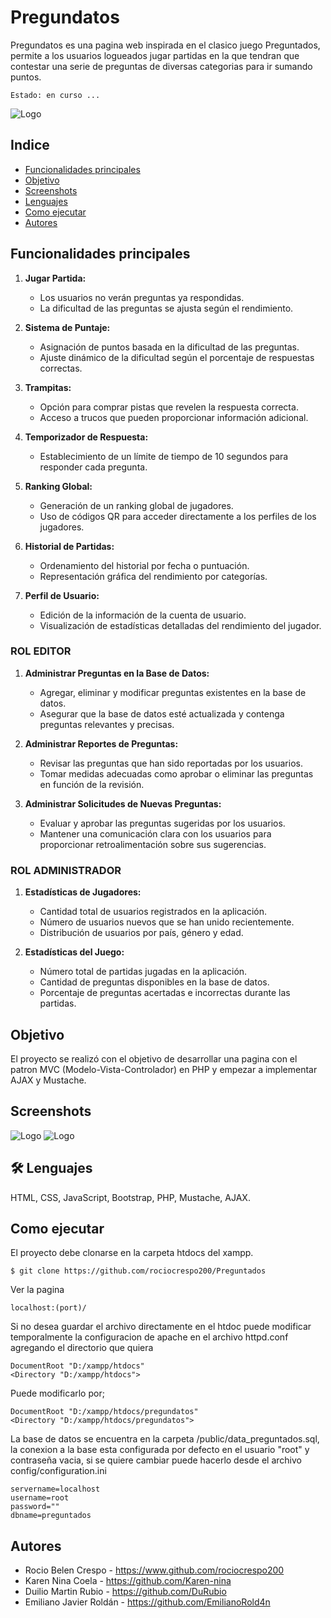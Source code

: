 # Pregundatos

Pregundatos es una pagina web inspirada en el clasico juego Preguntados, permite a los usuarios logueados jugar partidas en la que tendran que contestar una serie de preguntas de diversas categorias para ir sumando puntos.
```
Estado: en curso ...
```

![Logo](/public/Presentacion/home.png)

## Indice
* [Funcionalidades principales](#funcionalidades-principales)
* [Objetivo](#objetivo)
* [Screenshots](#screenshots)
* [Lenguajes](#-lenguajes)
* [Como ejecutar](#como-ejecutar)
* [Autores](#Autores)

## Funcionalidades principales
1. **Jugar Partida:**
   - Los usuarios no verán preguntas ya respondidas.
   - La dificultad de las preguntas se ajusta según el rendimiento.

2. **Sistema de Puntaje:**
   - Asignación de puntos basada en la dificultad de las preguntas.
   - Ajuste dinámico de la dificultad según el porcentaje de respuestas correctas.

3. **Trampitas:**
   - Opción para comprar pistas que revelen la respuesta correcta.
   - Acceso a trucos que pueden proporcionar información adicional.

4. **Temporizador de Respuesta:**
   - Establecimiento de un límite de tiempo de 10 segundos para responder cada pregunta.

5. **Ranking Global:**
   - Generación de un ranking global de jugadores.
   - Uso de códigos QR para acceder directamente a los perfiles de los jugadores.

6. **Historial de Partidas:**
   - Ordenamiento del historial por fecha o puntuación.
   - Representación gráfica del rendimiento por categorías.

7. **Perfil de Usuario:**
   - Edición de la información de la cuenta de usuario.
   - Visualización de estadísticas detalladas del rendimiento del jugador.
  
### ROL EDITOR
1. **Administrar Preguntas en la Base de Datos:**
   - Agregar, eliminar y modificar preguntas existentes en la base de datos.
   - Asegurar que la base de datos esté actualizada y contenga preguntas relevantes y precisas.

2. **Administrar Reportes de Preguntas:**
   - Revisar las preguntas que han sido reportadas por los usuarios.
   - Tomar medidas adecuadas como aprobar o eliminar las preguntas en función de la revisión.

3. **Administrar Solicitudes de Nuevas Preguntas:**
   - Evaluar y aprobar las preguntas sugeridas por los usuarios.
   - Mantener una comunicación clara con los usuarios para proporcionar retroalimentación sobre sus sugerencias.

### ROL ADMINISTRADOR
1. **Estadísticas de Jugadores:**
   - Cantidad total de usuarios registrados en la aplicación.
   - Número de usuarios nuevos que se han unido recientemente.
   - Distribución de usuarios por país, género y edad.

2. **Estadísticas del Juego:**
   - Número total de partidas jugadas en la aplicación.
   - Cantidad de preguntas disponibles en la base de datos.
   - Porcentaje de preguntas acertadas e incorrectas durante las partidas.

## Objetivo
El proyecto se realizó con el objetivo de desarrollar una pagina con el patron MVC (Modelo-Vista-Controlador) en PHP y empezar a implementar AJAX y Mustache.

## Screenshots
![Logo](/public/Presentacion/partida.png)
![Logo](/public/Presentacion/perder.png)

## 🛠 Lenguajes
HTML, CSS, JavaScript, Bootstrap, PHP, Mustache, AJAX.

## Como ejecutar
El proyecto debe clonarse en la carpeta htdocs del xampp.
```
$ git clone https://github.com/rociocrespo200/Preguntados
```
Ver la pagina
```
localhost:(port)/
```

Si no desea guardar el archivo directamente en el htdoc puede modificar temporalmente la configuracion de apache en el archivo httpd.conf agregando el directorio que quiera
```
DocumentRoot "D:/xampp/htdocs"
<Directory "D:/xampp/htdocs">
```
Puede modificarlo por;
```
DocumentRoot "D:/xampp/htdocs/pregundatos"
<Directory "D:/xampp/htdocs/pregundatos">
```

La base de datos se encuentra en la carpeta /public/data_preguntados.sql, la conexion a la base esta configurada por defecto en el usuario "root" y contraseña vacia, si se quiere cambiar puede hacerlo desde el archivo config/configuration.ini 
```
servername=localhost
username=root
password=""
dbname=preguntados
```


## Autores
- Rocio Belen Crespo - https://www.github.com/rociocrespo200
- Karen Nina Coela - https://github.com/Karen-nina
- Duilio Martin Rubio - https://github.com/DuRubio
- Emiliano Javier Roldán - https://github.com/EmilianoRold4n
